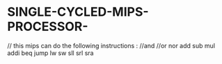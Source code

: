 # SINGLE-CYCLED-MIPS-PROCESSOR-
// this mips can do the following instructions :
//and
//or
nor
add
sub
mul
addi
beq
jump
lw
sw
sll
srl
sra
